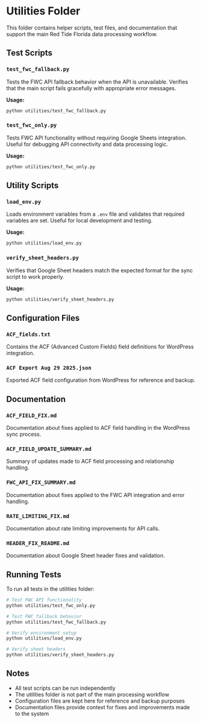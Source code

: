 # Utilities Folder

This folder contains helper scripts, test files, and documentation that support the main Red Tide Florida data processing workflow.

## Test Scripts

### `test_fwc_fallback.py`
Tests the FWC API fallback behavior when the API is unavailable. Verifies that the main script fails gracefully with appropriate error messages.

**Usage:**
```bash
python utilities/test_fwc_fallback.py
```

### `test_fwc_only.py`
Tests FWC API functionality without requiring Google Sheets integration. Useful for debugging API connectivity and data processing logic.

**Usage:**
```bash
python utilities/test_fwc_only.py
```

## Utility Scripts

### `load_env.py`
Loads environment variables from a `.env` file and validates that required variables are set. Useful for local development and testing.

**Usage:**
```bash
python utilities/load_env.py
```

### `verify_sheet_headers.py`
Verifies that Google Sheet headers match the expected format for the sync script to work properly.

**Usage:**
```bash
python utilities/verify_sheet_headers.py
```

## Configuration Files

### `ACF_fields.txt`
Contains the ACF (Advanced Custom Fields) field definitions for WordPress integration.

### `ACF Export Aug 29 2025.json`
Exported ACF field configuration from WordPress for reference and backup.

## Documentation

### `ACF_FIELD_FIX.md`
Documentation about fixes applied to ACF field handling in the WordPress sync process.

### `ACF_FIELD_UPDATE_SUMMARY.md`
Summary of updates made to ACF field processing and relationship handling.

### `FWC_API_FIX_SUMMARY.md`
Documentation about fixes applied to the FWC API integration and error handling.

### `RATE_LIMITING_FIX.md`
Documentation about rate limiting improvements for API calls.

### `HEADER_FIX_README.md`
Documentation about Google Sheet header fixes and validation.

## Running Tests

To run all tests in the utilities folder:

```bash
# Test FWC API functionality
python utilities/test_fwc_only.py

# Test FWC fallback behavior
python utilities/test_fwc_fallback.py

# Verify environment setup
python utilities/load_env.py

# Verify sheet headers
python utilities/verify_sheet_headers.py
```

## Notes

- All test scripts can be run independently
- The utilities folder is not part of the main processing workflow
- Configuration files are kept here for reference and backup purposes
- Documentation files provide context for fixes and improvements made to the system
